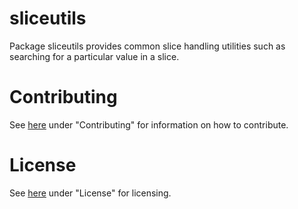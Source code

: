 # sliceutils

Package sliceutils provides common slice handling utilities such as searching
for a particular value in a slice.

# Contributing

See [here](https://github.com/ausocean/utils/src/master/README.md) under "Contributing"
for information on how to contribute.

# License

See [here](https://github.com/ausocean/utils/src/master/README.md) under "License"
for licensing.
